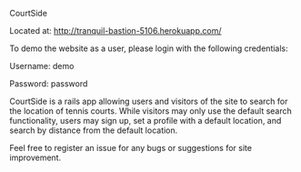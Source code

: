 CourtSide


Located at:
http://tranquil-bastion-5106.herokuapp.com/


To demo the website as a user, please login with the following credentials:

Username: demo

Password: password


CourtSide is a rails app allowing users and visitors of the site to search for the location of tennis courts. While visitors may only use the default search functionality, users may sign up, set a profile with a default location, and search by distance from the default location.


Feel free to register an issue for any bugs or suggestions for site improvement.
